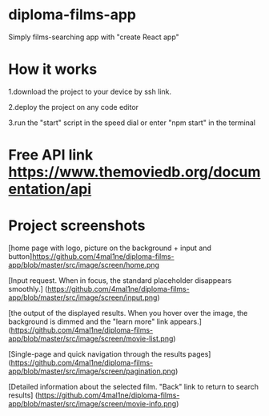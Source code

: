 # diploma-films-app
Simply films-searching app with "create React app"
# How it works
 
 1.download the project to your device by ssh link.
 
 
 2.deploy the project on any code editor
 
 
 3.run the "start" script in the speed dial or enter "npm start" in the terminal
 
 # Free API link    https://www.themoviedb.org/documentation/api
 
 
 # Project screenshots
 
 [home page with logo, picture on the background + input and button]https://github.com/4mal1ne/diploma-films-app/blob/master/src/image/screen/home.png
 
 
 [Input request. When in focus, the standard placeholder disappears smoothly.]
 (https://github.com/4mal1ne/diploma-films-app/blob/master/src/image/screen/input.png)
 
 
 [the output of the displayed results. When you hover over the image, the background is dimmed and the "learn more" link appears.] (https://github.com/4mal1ne/diploma-films-app/blob/master/src/image/screen/movie-list.png)
 
 
 [Single-page and quick navigation through the results pages] (https://github.com/4mal1ne/diploma-films-app/blob/master/src/image/screen/pagination.png)
 
 
 [Detailed information about the selected film. "Back" link to return to search results] (https://github.com/4mal1ne/diploma-films-app/blob/master/src/image/screen/movie-info.png)
